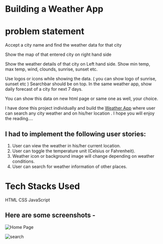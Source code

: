 # Building a Weather App

# problem statement

Accept a city name and find the weather data for that city

Show the map of that entered city on right hand side

Show the weather details of that city on Left hand side. Show min temp, max temp, wind, clounds, sunrise, sunset etc.

Use logos or icons while showing the data. ( you can show logo of sunrise, sunset etc ) Searchbar should be on top.
In the same weather app, show daily forecast of a city for next 7 days.

You can show this data on new html page or same one as well, your choice.

I have done this project individually and build the [Weather App](https://cozy-cat-93059e.netlify.app/) where user can search any city weather and on his/her location . I hope you will enjoy the reading….

## I had to implement the following user stories:

 1. User can view the weather in his/her current location.
 2. User can toggle the temperature unit (Celsius or Fahrenheit).
 3. Weather icon or background image will change depending on weather conditions.
 4. User can search for weather information of other places.

# Tech Stacks Used
HTML
CSS
JavaScript
## Here are some screenshots -

![Home Page](https://snipboard.io/oHJveM.jpg)

![search](https://snipboard.io/Yhis6b.jpg)






